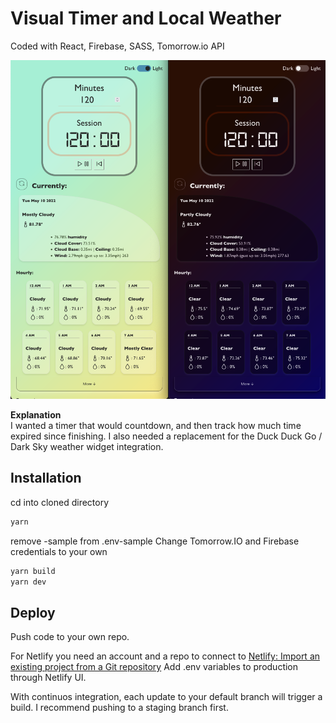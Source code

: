 # Visual Timer and Local Weather

Coded with React, Firebase, SASS, Tomorrow.io API

[![Visual Timer Preview Image](https://raw.githubusercontent.com/jfitzsimmons/visual-timer-react/master/preview.png)](https://visual-timer.netlify.app/ "Visual Timer Link")

**Explanation**  
I wanted a timer that would countdown, and then track how much time expired since finishing.
I also needed a replacement for the Duck Duck Go / Dark Sky weather widget integration.

## Installation

cd into cloned directory

```bash
yarn
```

remove -sample from .env-sample
Change Tomorrow.IO and Firebase credentials to your own

```bash
yarn build
yarn dev
```

## Deploy

Push code to your own repo.

For Netlify you need an account and a repo to connect to
[Netlify: Import an existing project from a Git repository](https://app.netlify.com/start)
Add .env variables to production through Netlify UI.

With continuos integration, each update to your default branch will trigger a build. I recommend pushing to a staging branch first.
